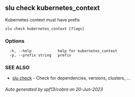 ## slu check kubernetes_context

Kubernetes context must have prefix

```
slu check kubernetes_context [flags]
```

### Options

```
  -h, --help            help for kubernetes_context
  -p, --prefix string   prefix
```

### SEE ALSO

* [slu check](slu_check.md)	 - Check for dependencies, versions, clusters, ...

###### Auto generated by spf13/cobra on 20-Jun-2023
